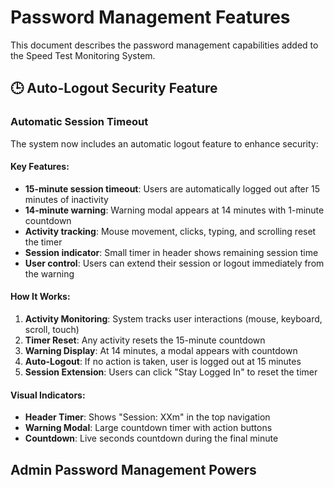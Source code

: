 # Password Management Features

This document describes the password management capabilities added to the Speed Test Monitoring System.

## 🕒 Auto-Logout Security Feature

### **Automatic Session Timeout**
The system now includes an automatic logout feature to enhance security:

#### Key Features:
- **15-minute session timeout**: Users are automatically logged out after 15 minutes of inactivity
- **14-minute warning**: Warning modal appears at 14 minutes with 1-minute countdown
- **Activity tracking**: Mouse movement, clicks, typing, and scrolling reset the timer
- **Session indicator**: Small timer in header shows remaining session time
- **User control**: Users can extend their session or logout immediately from the warning

#### How It Works:
1. **Activity Monitoring**: System tracks user interactions (mouse, keyboard, scroll, touch)
2. **Timer Reset**: Any activity resets the 15-minute countdown
3. **Warning Display**: At 14 minutes, a modal appears with countdown
4. **Auto-Logout**: If no action is taken, user is logged out at 15 minutes
5. **Session Extension**: Users can click "Stay Logged In" to reset the timer

#### Visual Indicators:
- **Header Timer**: Shows "Session: XXm" in the top navigation
- **Warning Modal**: Large countdown timer with action buttons
- **Countdown**: Live seconds countdown during the final minute

## Admin Password Management Powers